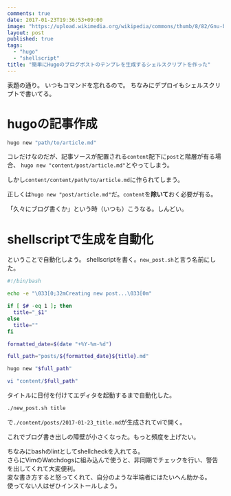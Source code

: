 ```yaml
---
comments: true
date: 2017-01-23T19:36:53+09:00
image: "https://upload.wikimedia.org/wikipedia/commons/thumb/8/82/Gnu-bash-logo.svg/1280px-Gnu-bash-logo.svg.png"
layout: post
published: true
tags:
  - "hugo"
  - "shellscript"
title: "簡単にHugoのブログポストのテンプレを生成するシェルスクリプトを作った"
---
```


表題の通り。
いつもコマンドを忘れるので。
ちなみにデプロイもシェルスクリプトで書いてる。


# hugoの記事作成

```bash
hugo new "path/to/article.md"
```

コレだけなのだが、記事ソースが配置される`content`配下に`post`と階層が有る場合、
`hugo new "content/post/article.md"`とやってしまう。

しかし`content/content/path/to/article.md`に作られてしまう。

正しくは`hugo new "post/article.md"`だ。`content`を**除いて**おく必要が有る。  

「久々にブログ書くか」という時（いつも）こうなる。しんどい。  

# shellscriptで生成を自動化

ということで自動化しよう。
shellscriptを書く。`new_post.sh`と言う名前にした。

```bash
#!/bin/bash

echo -e "\033[0;32mCreating new post...\033[0m"

if [ $# -eq 1 ]; then
  title="_$1"
else
  title=""
fi

formatted_date=$(date "+%Y-%m-%d")

full_path="posts/${formatted_date}${title}.md" 

hugo new "$full_path"

vi "content/$full_path"
```

タイトルに日付を付けてエディタを起動するまで自動化した。  
```bash
./new_post.sh title
```

で`./content/posts/2017-01-23_title.md`が生成されてviで開く。

これでブログ書き出しの障壁が小さくなった。もっと頻度を上げたい。  

ちなみにbashのlintとしてshellcheckを入れてる。  
さらにVimのWatchdogsに組み込んで使うと、非同期でチェックを行い、警告を出してくれて大変便利。  
変な書き方すると怒ってくれて、自分のような半端者にはたいへん助かる。  
使ってない人はぜひインストールしよう。


